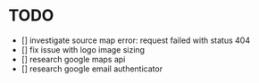 # TODO

- [] investigate source map error: request failed with status 404
- [] fix issue with logo image sizing
- [] research google maps api
- [] research google email authenticator
